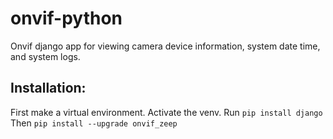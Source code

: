 # onvif-python
Onvif django app for viewing camera device information, system date time, and system logs.

## Installation:

First make a virtual environment. Activate the venv.
Run `pip install django`
Then `pip install --upgrade onvif_zeep`

